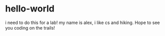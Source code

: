# hello-world
i need to do this for a lab!
my name is alex, i like cs and hiking. Hope to see you coding on the trails!
